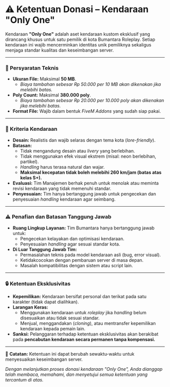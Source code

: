 # ⚠️ Ketentuan Donasi – Kendaraan "Only One"

Kendaraan **"Only One"** adalah aset kendaraan kustom eksklusif yang dirancang khusus untuk satu pemilik di kota Bumantara Roleplay. Setiap kendaraan ini wajib mencerminkan identitas unik pemiliknya sekaligus menjaga standar kualitas dan keseimbangan server.

---

### 📁 Persyaratan Teknis
- **Ukuran File:** Maksimal **50 MB**.
  - *Biaya tambahan sebesar Rp 50.000 per 10 MB akan dikenakan jika melebihi batas.*
- **Poly Count:** Maksimal **380.000 poly**.
  - *Biaya tambahan sebesar Rp 20.000 per 10.000 poly akan dikenakan jika melebihi batas.*
- **Format File:** Wajib dalam bentuk *FiveM Addons* yang sudah siap pakai.

---

### 🎨 Kriteria Kendaraan
- **Desain:** Realistis dan wajib selaras dengan tema kota (*lore-friendly*).
- **Batasan:**
  - Tidak mengandung desain atau *livery* yang berlebihan.
  - Tidak menggunakan efek visual ekstrem (misal: neon berlebihan, partikel).
  - *Handling* harus terasa natural dan wajar.
  - **Maksimal kecepatan tidak boleh melebihi 260 km/jam (batas atas kelas S+).**
- **Evaluasi:** Tim Manajemen berhak penuh untuk menolak atau meminta revisi kendaraan yang tidak memenuhi standar.
- **Penyesuaian:** Tim hanya bertanggung jawab untuk pengecekan dan penyesuaian *handling* kendaraan agar seimbang.

---

### ⚠️ Penafian dan Batasan Tanggung Jawab
- **Ruang Lingkup Layanan:** Tim Bumantara hanya bertanggung jawab untuk:
  - Pengecekan kelayakan dan optimisasi kendaraan.
  - Penyesuaian *handling* agar sesuai standar kota.
- **Di Luar Tanggung Jawab Tim:**
  - Permasalahan teknis pada model kendaraan asli (bug, error visual).
  - Ketidakcocokan dengan pembaruan server di masa depan.
  - Masalah kompatibilitas dengan sistem atau script lain.

---

### 🔒 Ketentuan Eksklusivitas
- **Kepemilikan:** Kendaraan bersifat personal dan terikat pada satu karakter (tidak dapat dialihkan).
- **Larangan Keras:**
  - Menggunakan kendaraan untuk *roleplay* jika *handling* belum disesuaikan atau tidak sesuai standar.
  - Menjual, menggandakan (*cloning*), atau mentransfer kepemilikan kendaraan kepada pemain lain.
- **Sanksi:** Pelanggaran terhadap ketentuan eksklusivitas akan berakibat pada **pencabutan kendaraan secara permanen tanpa kompensasi.**

---

📝 **Catatan:** Ketentuan ini dapat berubah sewaktu-waktu untuk menyesuaikan keseimbangan server.

*Dengan melanjutkan proses donasi kendaraan "Only One", Anda dianggap telah membaca, memahami, dan menyetujui semua ketentuan yang tercantum di atas.*